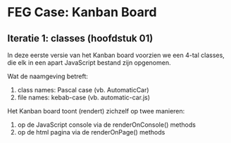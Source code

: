 # FEG Case: Kanban Board

## Iteratie 1: classes (hoofdstuk 01)
In deze eerste versie van het Kanban board voorzien we een 4-tal classes, die elk in een apart JavaScript bestand zijn opgenomen.

Wat de naamgeving betreft:
1. class names: Pascal case (vb. AutomaticCar)
2. file names: kebab-case (vb. automatic-car.js)

Het Kanban board toont (rendert) zichzelf op twee manieren:
1. op de JavaScript console via de renderOnConsole() methods
2. op de html pagina via de renderOnPage() methods

